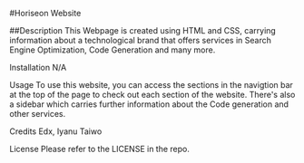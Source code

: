 #Horiseon Website

##Description
This Webpage is created using HTML and CSS, carrying information about a technological brand that offers services in Search Engine Optimization, Code Generation and many more.

Installation
N/A

Usage
To use this website, you can access the sections in the navigtion bar at the top of the page to check out each section of the website. There's also a sidebar which carries further information about the Code generation and other services.

Credits
Edx, Iyanu Taiwo

License
Please refer to the LICENSE in the repo.
